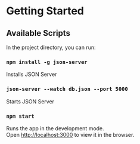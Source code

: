 # Getting Started

## Available Scripts

In the project directory, you can run:

### `npm install -g json-server`

Installs JSON Server

### `json-server --watch db.json --port 5000`

Starts JSON Server

### `npm start`

Runs the app in the development mode.\
Open [http://localhost:3000](http://localhost:3000) to view it in the browser.
